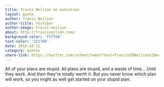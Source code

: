 ```yaml
---
title: Travis Neilson on execution
layout: quote
author: Travis Neilson
author-title: YouTuber
author-image: travis-neilson
about: http://travisneilson.com/
background-color: 'ffff00'
text-color: '221700'
date: 2015-12-12
category: quotes
share-link: https://twitter.com/intent/tweet?text=Travis%20Neilson%20on%20getting%20started%20pic.twitter.com/PwOkwYsRpN
---
```


All of your plans are stupid. All plans are stupid, and a waste of time... Until they work. And then they're totally worth it. But you never know which plan will work, so you might as well get started on&nbsp;your&nbsp;stupid&nbsp;plan.
